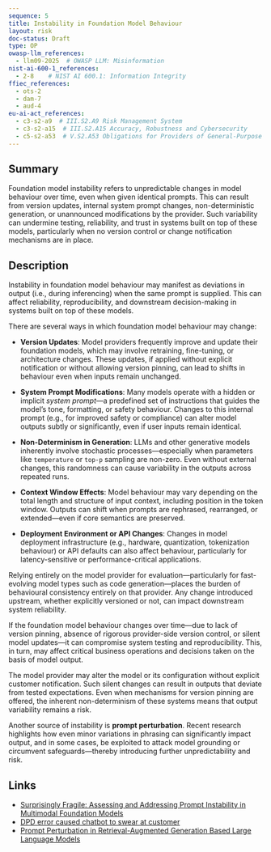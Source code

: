```yaml
---
sequence: 5
title: Instability in Foundation Model Behaviour
layout: risk
doc-status: Draft
type: OP
owasp-llm_references:
  - llm09-2025  # OWASP LLM: Misinformation
nist-ai-600-1_references:
  - 2-8    # NIST AI 600.1: Information Integrity
ffiec_references:
  - ots-2
  - dam-7
  - aud-4
eu-ai-act_references:
  - c3-s2-a9  # III.S2.A9 Risk Management System
  - c3-s2-a15  # III.S2.A15 Accuracy, Robustness and Cybersecurity
  - c5-s2-a53  # V.S2.A53 Obligations for Providers of General-Purpose AI Models
---
```


## Summary

Foundation model instability refers to unpredictable changes in model behaviour over time, even when given identical prompts. This can result from version updates, internal system prompt changes, non-deterministic generation, or unannounced modifications by the provider. Such variability can undermine testing, reliability, and trust in systems built on top of these models, particularly when no version control or change notification mechanisms are in place.

## Description

Instability in foundation model behaviour may manifest as deviations in output (i.e., during inferencing) when the same prompt is supplied. This can affect reliability, reproducibility, and downstream decision-making in systems built on top of these models.

There are several ways in which foundation model behaviour may change:

* **Version Updates**: Model providers frequently improve and update their foundation models, which may involve retraining, fine-tuning, or architecture changes. These updates, if applied without explicit notification or without allowing version pinning, can lead to shifts in behaviour even when inputs remain unchanged.

* **System Prompt Modifications**: Many models operate with a hidden or implicit *system prompt*—a predefined set of instructions that guides the model’s tone, formatting, or safety behaviour. Changes to this internal prompt (e.g., for improved safety or compliance) can alter model outputs subtly or significantly, even if user inputs remain identical.

* **Non-Determinism in Generation**: LLMs and other generative models inherently involve stochastic processes—especially when parameters like `temperature` or `top-p` sampling are non-zero. Even without external changes, this randomness can cause variability in the outputs across repeated runs.

* **Context Window Effects**: Model behaviour may vary depending on the total length and structure of input context, including position in the token window. Outputs can shift when prompts are rephrased, rearranged, or extended—even if core semantics are preserved.

* **Deployment Environment or API Changes**: Changes in model deployment infrastructure (e.g., hardware, quantization, tokenization behaviour) or API defaults can also affect behaviour, particularly for latency-sensitive or performance-critical applications.

Relying entirely on the model provider for evaluation—particularly for fast-evolving model types such as code generation—places the burden of behavioural consistency entirely on that provider. Any change introduced upstream, whether explicitly versioned or not, can impact downstream system reliability.

If the foundation model behaviour changes over time—due to lack of version pinning, absence of rigorous provider-side version control, or silent model updates—it can compromise system testing and reproducibility. This, in turn, may affect critical business operations and decisions taken on the basis of model output.

The model provider may alter the model or its configuration without explicit customer notification. Such silent changes can result in outputs that deviate from tested expectations. Even when mechanisms for version pinning are offered, the inherent non-determinism of these systems means that output variability remains a risk.

Another source of instability is **prompt perturbation**. Recent research highlights how even minor variations in phrasing can significantly impact output, and in some cases, be exploited to attack model grounding or circumvent safeguards—thereby introducing further unpredictability and risk.

## Links

* [Surprisingly Fragile: Assessing and Addressing Prompt Instability in Multimodal Foundation Models](https://www.arxiv.org/abs/2408.14595)
* [DPD error caused chatbot to swear at customer](https://www.bbc.co.uk/news/technology-68025677)
* [Prompt Perturbation in Retrieval-Augmented Generation Based Large Language Models](https://arxiv.org/abs/2402.07179)
